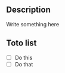 ## Description

Write something here

<!-- Please add a descrition -->

## Toto list


- [ ] Do this
- [ ] Do that
